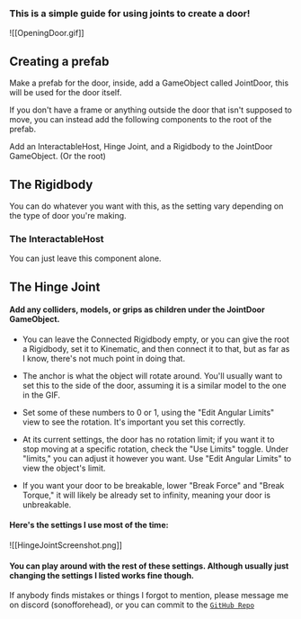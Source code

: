 ### This is a simple guide for using joints to create a door!

![[OpeningDoor.gif]]

## Creating a prefab

Make a prefab for the door, inside, add a GameObject called JointDoor, this will be used for the door itself. 

If you don't have a frame or anything outside the door that isn't supposed to move, you can instead add the following components to the root of the prefab.

Add an InteractableHost, Hinge Joint, and a Rigidbody to the JointDoor GameObject. (Or the root)

## The Rigidbody

You can do whatever you want with this, as the setting vary depending on the type of door you're making.

### The InteractableHost

You can just leave this component alone.

## The Hinge Joint
#### Add any colliders, models, or grips as children under the JointDoor GameObject.

- You can leave the Connected Rigidbody empty, or you can give the root a Rigidbody, set it to Kinematic, and then connect it to that, but as far as I know, there's not much point in doing that.

- The anchor is what the object will rotate around. You'll usually want to set this to the side of the door, assuming it is a similar model to the one in the GIF.

- Set some of these numbers to 0 or 1, using the "Edit Angular Limits" view to see the rotation. It's important you set this correctly.

- At its current settings, the door has no rotation limit; if you want it to stop moving at a specific rotation, check the "Use Limits" toggle. Under "limits," you can adjust it however you want. Use "Edit Angular Limits" to view the object's limit.

- If you want your door to be breakable, lower "Break Force" and "Break Torque," it will likely be already set to infinity, meaning your door is unbreakable.

#### Here's the settings I use most of the time:

![[HingeJointScreenshot.png]]

#### You can play around with the rest of these settings. Although usually just changing the settings I listed works fine though.

If anybody finds mistakes or things I forgot to mention, please message me on discord (sonofforehead), or you can commit to the [`GitHub Repo`](https://github.com/Lava-Pals/bl-unofficial-docs)